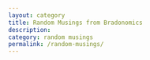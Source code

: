 ```yaml
---
layout: category
title: Random Musings from Bradonomics
description:
category: random musings
permalink: /random-musings/
---
```

